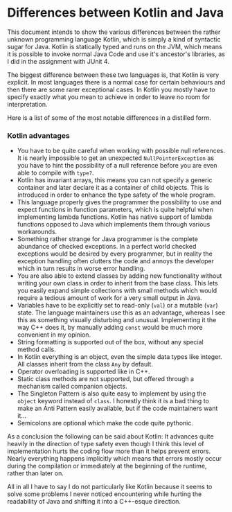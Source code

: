 # Differences between Kotlin and Java

This document intends to show the various differences between the rather unknown programming language Kotlin, which is simply a kind of syntactic sugar for Java.
Kotlin is statically typed and runs on the JVM, which means it is possible to invoke normal Java Code and use it's ancestor's libraries, as I did in the assignment
with JUnit 4.

The biggest difference between these two languages is, that Kotlin is very explicit. In most languages there is a normal case for certain behaviours and then there are some
rarer exceptional cases. In Kotlin you mostly have to specify exactly what you mean to achieve in order to leave no room for interpretation.

Here is a list of some of the most notable differences in a distilled form.

### Kotlin advantages

- You have to be quite careful when working with possible null references. It is nearly impossible to get an unexpected `NullPointerException` as you have to hint the possibility of a null reference before you are even able to compile with `type?`.
- Kotlin has invariant arrays, this means you can not specify a generic container and later declare it as a container of child objects. This is introduced in order to enhance the type safety of the whole program.
- This language properly gives the programmer the possibility to use and expect functions in function parameters, which is quite helpful when implementing lambda functions. Kotlin has native support of lambda functions opposed to Java which implements them through various workarounds.
- Something rather strange for Java programmer is the complete abundance of checked exceptions. In a perfect world checked exceptions would be desired by every programmer, but in reality the exception handling often clutters the code and annoys the developer which in turn results in worse error handling.
- You are also able to extend classes by adding new functionality without writing your own class in order to inherit from the base class. This lets you easily expand simple collections with small methods which would require a tedious amount of work for a very small output in Java.
- Variables have to be explicitly set to read-only (`val`) or a mutable (`var`) state. The language maintainers use this as an advantage, whereas I see this as something visually disturbing and unusual. Implementing it the way C++ does it, by manually adding `const` would be much more convenient in my opinion.
- String formatting is supported out of the box, without any special method calls.
- In Kotlin everything is an object, even the simple data types like integer. All classes inherit from the class `Any` by default.
- Operator overloading is supported like in C++.
- Static class methods are not supported, but offered through a mechanism called companion objects.
- The Singleton Pattern is also quite easy to implement by using the `object` keyword instead of `class`. I honestly think it is a bad thing to make an Anti Pattern easily available, but if the code maintainers want it...
- Semicolons are optional which make the code quite pythonic.

As a conclusion the following can be said about Kotlin: It advances quite heavily in the direction of type safety even though I think this level of implementation hurts the coding flow more than it helps prevent errors. Nearly everything happens implicitly which means that errors mostly occur during the compilation or immediately at the beginning of the runtime, rather than later on.

All in all I have to say I do not particularly like Kotlin because it seems to solve some problems I never noticed encountering while hurting the readability of Java and shifting it into a C++-esque direction.
